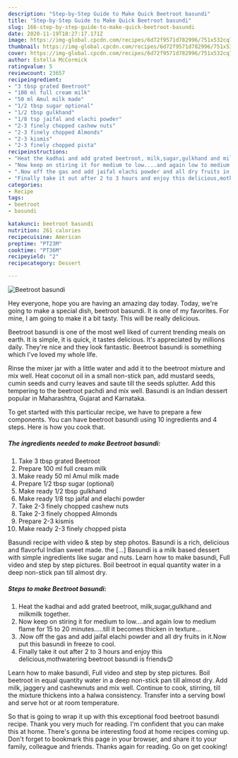 ```yaml
---
description: "Step-by-Step Guide to Make Quick Beetroot basundi"
title: "Step-by-Step Guide to Make Quick Beetroot basundi"
slug: 166-step-by-step-guide-to-make-quick-beetroot-basundi
date: 2020-11-19T18:27:17.171Z
image: https://img-global.cpcdn.com/recipes/6d72f9571d782996/751x532cq70/beetroot-basundi-recipe-main-photo.jpg
thumbnail: https://img-global.cpcdn.com/recipes/6d72f9571d782996/751x532cq70/beetroot-basundi-recipe-main-photo.jpg
cover: https://img-global.cpcdn.com/recipes/6d72f9571d782996/751x532cq70/beetroot-basundi-recipe-main-photo.jpg
author: Estella McCormick
ratingvalue: 5
reviewcount: 23657
recipeingredient:
- "3 tbsp grated Beetroot"
- "100 ml full cream milk"
- "50 ml Amul milk made"
- "1/2 tbsp sugar optional"
- "1/2 tbsp gulkhand"
- "1/8 tsp jaifal and elachi powder"
- "2-3 finely chopped cashew nuts"
- "2-3 finely chopped Almonds"
- "2-3 kismis"
- "2-3 finely chopped pista"
recipeinstructions:
- "Heat the kadhai and add grated beetroot, milk,sugar,gulkhand and milkmilk together."
- "Now keep on stiring it for medium to low....and again low to medium flame for 15 to 20 minutes.....till it becomes thicken in texture..."
- ".Now off the gas and add jaifal elachi powder and all dry fruits in it.Now put this basundi in freeze to cool."
- "Finally take it out after 2 to 3 hours and enjoy this delicious,mothwatering beetroot basundi is friends😊"
categories:
- Recipe
tags:
- beetroot
- basundi

katakunci: beetroot basundi 
nutrition: 261 calories
recipecuisine: American
preptime: "PT23M"
cooktime: "PT36M"
recipeyield: "2"
recipecategory: Dessert

---
```



![Beetroot basundi](https://img-global.cpcdn.com/recipes/6d72f9571d782996/751x532cq70/beetroot-basundi-recipe-main-photo.jpg)

Hey everyone, hope you are having an amazing day today. Today, we're going to make a special dish, beetroot basundi. It is one of my favorites. For mine, I am going to make it a bit tasty. This will be really delicious.

Beetroot basundi is one of the most well liked of current trending meals on earth. It is simple, it is quick, it tastes delicious. It's appreciated by millions daily. They're nice and they look fantastic. Beetroot basundi is something which I've loved my whole life.

Rinse the mixer jar with a little water and add it to the beetroot mixture and mix well. Heat coconut oil in a small non-stick pan, add mustard seeds, cumin seeds and curry leaves and saute till the seeds splutter. Add this tempering to the beetroot pachdi and mix well. Basundi is an Indian dessert popular in Maharashtra, Gujarat and Karnataka.


To get started with this particular recipe, we have to prepare a few components. You can have beetroot basundi using 10 ingredients and 4 steps. Here is how you cook that.

<!--inarticleads1-->

##### The ingredients needed to make Beetroot basundi:

1. Take 3 tbsp grated Beetroot
1. Prepare 100 ml full cream milk
1. Make ready 50 ml Amul milk made
1. Prepare 1/2 tbsp sugar (optional)
1. Make ready 1/2 tbsp gulkhand
1. Make ready 1/8 tsp jaifal and elachi powder
1. Take 2-3 finely chopped cashew nuts
1. Take 2-3 finely chopped Almonds
1. Prepare 2-3 kismis
1. Make ready 2-3 finely chopped pista


Basundi recipe with video &amp; step by step photos. Basundi is a rich, delicious and flavorful Indian sweet made. the […] Basundi is a milk based dessert with simple ingredients like sugar and nuts. Learn how to make basundi, Full video and step by step pictures. Boil beetroot in equal quantity water in a deep non-stick pan till almost dry. 

<!--inarticleads2-->

##### Steps to make Beetroot basundi:

1. Heat the kadhai and add grated beetroot, milk,sugar,gulkhand and milkmilk together.
1. Now keep on stiring it for medium to low....and again low to medium flame for 15 to 20 minutes.....till it becomes thicken in texture...
1. .Now off the gas and add jaifal elachi powder and all dry fruits in it.Now put this basundi in freeze to cool.
1. Finally take it out after 2 to 3 hours and enjoy this delicious,mothwatering beetroot basundi is friends😊


Learn how to make basundi, Full video and step by step pictures. Boil beetroot in equal quantity water in a deep non-stick pan till almost dry. Add milk, jaggery and cashewnuts and mix well. Continue to cook, stirring, till the mixture thickens into a halwa consistency. Transfer into a serving bowl and serve hot or at room temperature. 

So that is going to wrap it up with this exceptional food beetroot basundi recipe. Thank you very much for reading. I'm confident that you can make this at home. There's gonna be interesting food at home recipes coming up. Don't forget to bookmark this page in your browser, and share it to your family, colleague and friends. Thanks again for reading. Go on get cooking!
